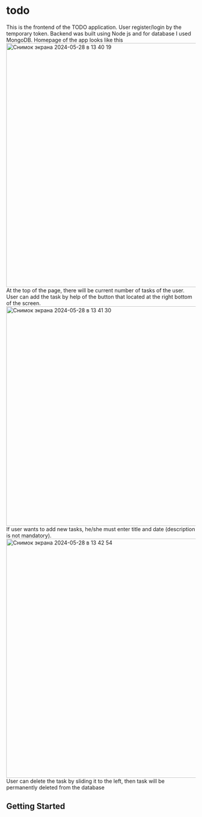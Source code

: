 # todo

This is the frontend of the TODO application. User register/login by the temporary token.
Backend was built using Node js and for database I used MongoDB. 
Homepage of the app looks like this 
<img width="649" alt="Снимок экрана 2024-05-28 в 13 40 19" src="https://github.com/1nonlyy/todo_flutter_frontend/assets/135871519/b5a5b4d0-d2bf-45d1-afaf-c7d6b3d6cb1f">
At the top of the page, there will be current number of tasks of the user. User can add the task by help of the button that located at the right bottom of the screen. 
<img width="584" alt="Снимок экрана 2024-05-28 в 13 41 30" src="https://github.com/1nonlyy/todo_flutter_frontend/assets/135871519/e2525d40-c1e3-47d9-9cb2-143599e60a5f">
If user wants to add new tasks, he/she must enter title and date (description is not mandatory). 
<img width="636" alt="Снимок экрана 2024-05-28 в 13 42 54" src="https://github.com/1nonlyy/todo_flutter_frontend/assets/135871519/d41bd4c7-33e1-4195-bbd0-a041f1beb792">
User can delete the task by sliding it to the left, then task will be permanently deleted from the database





## Getting Started


